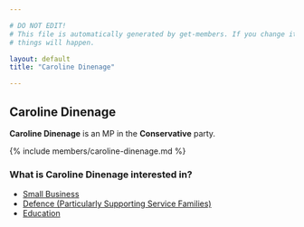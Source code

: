 ```yaml
---

# DO NOT EDIT!
# This file is automatically generated by get-members. If you change it, bad
# things will happen.

layout: default
title: "Caroline Dinenage"

---
```


## Caroline Dinenage

**Caroline Dinenage** is an MP in the **Conservative** party.

{% include members/caroline-dinenage.md %}

### What is Caroline Dinenage interested in?


* [Small Business](/interests/small-business.html)
* [Defence (Particularly Supporting Service Families)](/interests/defence-particularly-supporting-service-families.html)
* [Education](/interests/education.html)

